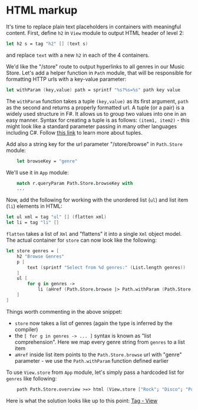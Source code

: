 # HTML markup

It's time to replace plain text placeholders in containers with meaningful content.
First, define `h2` in `View` module to output HTML header of level 2:

```fsharp
let h2 s = tag "h2" [] (text s)
```

and replace `text` with a new `h2` in each of the 4 containers.

We'd like the "/store" route to output hyperlinks to all genres in our Music Store.
Let's add a helper function in `Path` module, that will be responsible for formatting HTTP urls with a key-value parameter:

```fsharp
let withParam (key,value) path = sprintf "%s?%s=%s" path key value
```

The `withParam` function takes a tuple `(key,value)` as its first argument, `path` as the second and returns a properly formatted url.
A tuple (or a pair) is a widely used structure in F#. It allows us to group two values into one in an easy manner. 
Syntax for creating a tuple is as follows: `(item1, item2)` - this might look like a standard parameter passing in many other languages including C#.
Follow [this link](http://fsharpforfunandprofit.com/posts/tuples/) to learn more about tuples.

Add also a string key for the url parameter "/store/browse" in `Path.Store` module:

```fsharp
    let browseKey = "genre"
```

We'll use it in `App` module:

```fsharp
    match r.queryParam Path.Store.browseKey with
    ...
```

Now, add the following for working with the unordered list (`ul`) and list item (`li`) elements in HTML:

```fsharp
let ul xml = tag "ul" [] (flatten xml)
let li = tag "li" []
```

`flatten` takes a list of `Xml` and "flattens" it into a single `Xml` object model.
The actual container for `store` can now look like the following:

```fsharp
let store genres = [
    h2 "Browse Genres"
    p [
        text (sprintf "Select from %d genres:" (List.length genres))
    ]
    ul [
        for g in genres -> 
            li (aHref (Path.Store.browse |> Path.withParam (Path.Store.browseKey, g)) (text g))
    ]
]
```

Things worth commenting in the above snippet:

- `store` now takes a list of genres (again the type is inferred by the compiler)
- the `[ for g in genres -> ... ]` syntax is known as "list comprehension". Here we map every genre string from `genres` to a list item
- `aHref` inside list item points to the `Path.Store.browse` url with "genre" parameter - we use the `Path.withParam` function defined earlier

To use `View.store` from `App` module, let's simply pass a hardcoded list for `genres` like following:

```fsharp
    path Path.Store.overview >=> html (View.store ["Rock"; "Disco"; "Pop"])
```

Here is what the solution looks like up to this point: [Tag - View](https://github.com/theimowski/SuaveMusicStore/tree/view)

